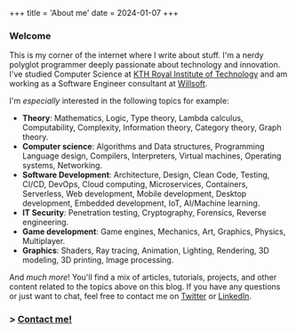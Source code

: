 +++
title = 'About me'
date = 2024-01-07
+++

### Welcome

This is my corner of the internet where I write about stuff.
I'm a nerdy polyglot programmer deeply passionate about technology and innovation.
I've studied Computer Science at [KTH Royal Institute of Technology](https://www.kth.se/en) and am working as a Software Engineer consultant at [Willsoft](https://www.linkedin.com/company/willsoft-it).

I'm *especially* interested in the following topics for example:

- **Theory**: Mathematics, Logic, Type theory, Lambda calculus, Computability, Complexity, Information theory, Category theory, Graph theory.
- **Computer science**: Algorithms and Data structures, Programming Language design, Compilers, Interpreters, Virtual machines, Operating systems, Networking.
- **Software Development**: Architecture, Design, Clean Code, Testing, CI/CD, DevOps, Cloud computing, Microservices, Containers, Serverless, Web development, Mobile development, Desktop development, Embedded development, IoT, AI/Machine learning.
- **IT Security**: Penetration testing, Cryptography, Forensics, Reverse engineering.
- **Game development**: Game engines, Mechanics, Art, Graphics, Physics, Multiplayer.
- **Graphics**: Shaders, Ray tracing, Animation, Lighting, Rendering, 3D modeling, 3D printing, Image processing.

And *much more*!
You'll find a mix of articles, tutorials, projects, and other content related to the topics above on this blog.
If you have any questions or just want to chat, feel free to contact me on [Twitter](https://twitter.com/WilliamRagstad) or [LinkedIn](https://www.linkedin.com/in/william-ragstad/).

### > [Contact me!](/contact/)
